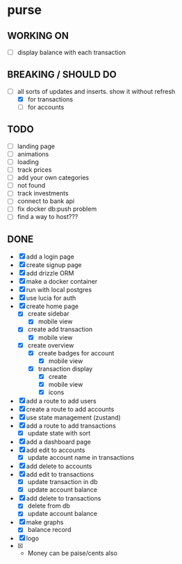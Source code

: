 # purse

## WORKING ON

- [ ] display balance with each transaction

## BREAKING / SHOULD DO

- [ ] all sorts of updates and inserts. show it without refresh
  - [x] for transactions
  - [ ] for accounts

## TODO

- [ ] landing page
- [ ] animations
- [ ] loading
- [ ] track prices
- [ ] add your own categories
- [ ] not found
- [ ] track investments
- [ ] connect to bank api
- [ ] fix docker db:push problem
- [ ] find a way to host???

## DONE

- [x] add a login page
- [x] create signup page
- [x] add drizzle ORM
- [x] make a docker container
- [x] run with local postgres
- [x] use lucia for auth
- [x] create home page
  - [x] create sidebar
    - [x] mobile view
  - [x] create add transaction
    - [x] mobile view
  - [x] create overview
    - [x] create badges for account
      - [x] mobile view
    - [x] transaction display
      - [x] create
      - [x] mobile view
      - [x] icons
- [x] add a route to add users
- [x] create a route to add accounts
- [x] use state management (zustand)
- [x] add a route to add transactions
  - [x] update state with sort
- [x] add a dashboard page
- [x] add edit to accounts
  - [x] update account name in transactions
- [x] add delete to accounts
- [x] add edit to transactions
  - [x] update transaction in db
  - [x] update account balance
- [x] add delete to transactions
  - [x] delete from db
  - [x] update account balance
- [x] make graphs
  - [x] balance record
- [x] logo
- [x] - Money can be paise/cents also
